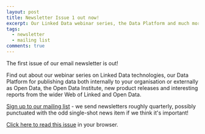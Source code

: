 ```yaml
---
layout: post
title: Newsletter Issue 1 out now!
excerpt: Our Linked Data webinar series, the Data Platform and much more.
tags:
  - newsletter
  - mailing list
comments: true
---
```


The first issue of our email newsletter is out! 

Find out about our webinar series on Linked Data technologies, our Data Platform for publishing data both internally to your organisation or externally as Open Data, the Open Data Institute, new product releases and interesting reports from the wider Web of Linked and Open Data.

[Sign up to our mailing list](http://networkedplanet.us11.list-manage.com/subscribe?u=62daac7ae19a90ef03ea3bd42&id=a797a2dd15) - we send newsletters roughly quarterly, possibly punctuated with the odd single-shot news item if we think it's important!

[Click here to read this issue](http://us11.campaign-archive2.com/?u=62daac7ae19a90ef03ea3bd42&id=4b98e60d33) in your browser.

